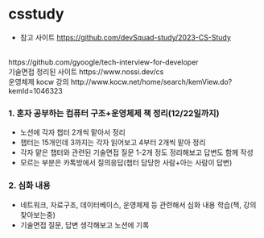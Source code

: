 # csstudy

- 참고 사이트
https://github.com/devSquad-study/2023-CS-Study
<br>
https://github.com/gyoogle/tech-interview-for-developer
<br>
기술면접 정리된 사이트
https://www.nossi.dev/cs
<br>
운영체제 kocw 강의
http://www.kocw.net/home/search/kemView.do?kemId=1046323



### 1. 혼자 공부하는 컴퓨터 구조+운영체제 책 정리(12/22일까지)

- 노션에 각자 챕터 2개씩 맡아서 정리
- 챕터는 15개인데 3까지는 각자 읽어보고 4부터 2개씩 맡아 정리
- 각자 맡은 챕터와 관련된 기술면접 질문 1-2개 정도 정리해보고 답변도 함께 작성
- 모르는 부분은 카톡방에서 질의응답(챕터 담당한 사람+아는 사람이 답변)

### 2. 심화 내용

- 네트워크, 자료구조, 데이터베이스, 운영체제 등 관련해서 심화 내용 학습(책, 강의 찾아보는중)
- 기술면접 질문, 답변 생각해보고 노션에 기록

